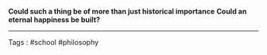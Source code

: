 **Could such a thing be of more than just historical importance** 
**Could an eternal happiness be built?** 
____
Tags : #school #philosophy
